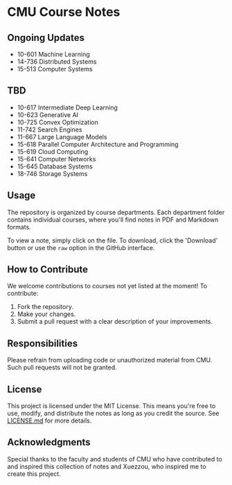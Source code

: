 # CMU Course Notes

## Ongoing Updates

- 10-601 Machine Learning
- 14-736 Distributed Systems
- 15-513 Computer Systems

## TBD

- 10-617 Intermediate Deep Learning
- 10-623 Generative AI
- 10-725 Convex Optimization
- 11-742 Search Engines
- 11-667 Large Language Models
- 15-618 Parallel Computer Architecture and Programming
- 15-619 Cloud Computing
- 15-641 Computer Networks
- 15-645 Database Systems
- 18-746 Storage Systems

## Usage

The repository is organized by course departments. Each department folder contains individual courses, where you'll find notes in PDF and Markdown formats.

To view a note, simply click on the file. To download, click the 'Download' button or use the `raw` option in the GitHub interface.

## How to Contribute

We welcome contributions to courses not yet listed at the moment! To contribute:
1. Fork the repository.
2. Make your changes.
3. Submit a pull request with a clear description of your improvements.

## Responsibilities

Please refrain from uploading code or unauthorized material from CMU. Such pull requests will not be granted.

## License

This project is licensed under the MIT License. This means you're free to use, modify, and distribute the notes as long as you credit the source. See [LICENSE.md](LINK) for more details.

## Acknowledgments

Special thanks to the faculty and students of CMU who have contributed to and inspired this collection of notes and Xuezzou, who inspired me to create this project.
<br><br><br><br>
